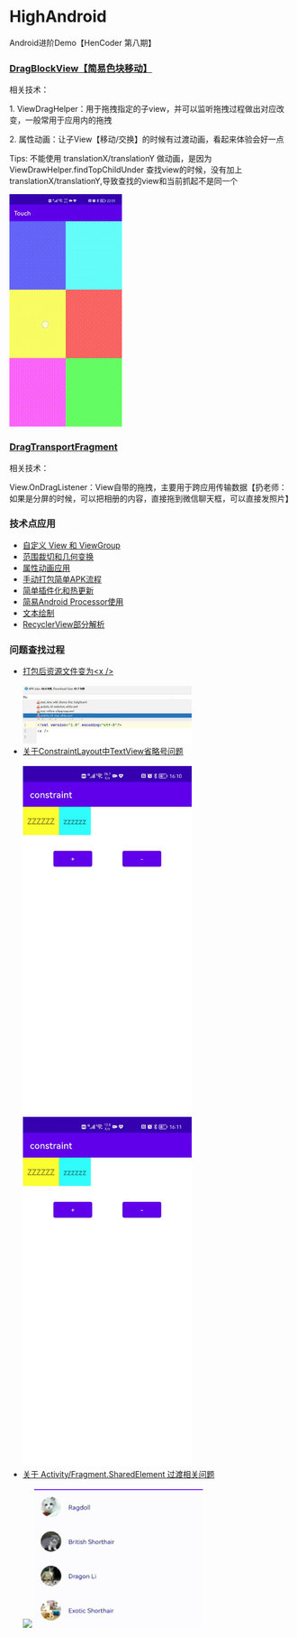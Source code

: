# HighAndroid
Android进阶Demo【HenCoder 第八期】

### [DragBlockView【简易色块移动】](touch/src/main/java/com/zxj/touch/drag/DragBlockView.kt)
相关技术：<p/>
    1. ViewDragHelper：用于拖拽指定的子view，并可以监听拖拽过程做出对应改变，一般常用于应用内的拖拽</p>
    2. 属性动画：让子View【移动/交换】的时候有过渡动画，看起来体验会好一点</p>

Tips: 不能使用 translationX/translationY 做动画，是因为 ViewDrawHelper.findTopChildUnder
查找view的时候，没有加上translationX/translationY,导致查找的view和当前抓起不是同一个

<img src='https://github.com/XJChou/HighAndroid/blob/master/touch/src/main/assets/DragHelper.gif'/>

### [DragTransportFragment](./touch/src/main/java/com/zxj/touch/drag/fragment/DragTransportFragment.kt)
相关技术：<p/>
    View.OnDragListener：View自带的拖拽，主要用于跨应用传输数据【扔老师：如果是分屏的时候，可以把相册的内容，直接拖到微信聊天框，可以直接发照片】

### 技术点应用
* [自定义 View 和 ViewGroup](customlayout)
* [范围裁切和几何变换](clipcamera)
* [属性动画应用](animation)
* [手动打包简单APK流程](buildapk)
* [简单插件化和热更新](component)
* [简易Android Processor使用](butterknife)
* [文本绘制](text)
* [RecyclerView部分解析](source/RecyclerView)

### 问题查找过程
* [打包后资源文件变为\<x />](question/shrink)
    <div>
        <br/>
        <img width="300px" src='./question/shrink/resources/fixed_before.jpg' />
    </div>
* [关于ConstraintLayout中TextView省略号问题](constraint)
    <div>
        <br/>
        <img width="300px" src='https://github.com/XJChou/HighAndroid/blob/master/constraint/images/Constraint_validate.gif'/>
        <img width="300px" src='https://github.com/XJChou/HighAndroid/blob/master/constraint/images/Constraint_invalidate.gif'/>
    </div>
* [关于 Activity/Fragment.SharedElement 过渡相关问题](fragment)
    <div>
        <br/>
        <img width="300px" src='./fragment/images/Fragment_invalid_shared_element_resize.gif'/>
        <img width="300px" src='./fragment/images/Fragment_valid_shared_element resize.gif'/>
    </div>
